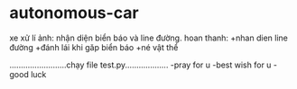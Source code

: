 # autonomous-car
xe xử lí ảnh: nhận diện biển báo và line đường.
hoan thanh:
	+nhan dien line đường
	+đánh lái khi găp biển báo
	+né vật thể

.........................chạy file test.py...................
-pray for u
-best wish for u
-good luck
